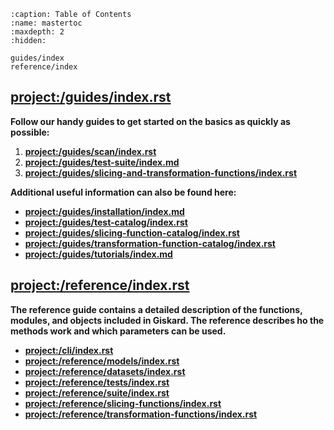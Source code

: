 ```{toctree}
:caption: Table of Contents
:name: mastertoc
:maxdepth: 2
:hidden:

guides/index
reference/index
```

## <project:/guides/index.rst>

**Follow our handy guides to get started on the basics as quickly as possible:**
1. **<project:/guides/scan/index.rst>**
2. **<project:/guides/test-suite/index.md>**
3. **<project:/guides/slicing-and-transformation-functions/index.rst>**

**Additional useful information can also be found here:**

- **<project:/guides/installation/index.md>**
- **<project:/guides/test-catalog/index.rst>**
- **<project:/guides/slicing-function-catalog/index.rst>**
- **<project:/guides/transformation-function-catalog/index.rst>**
- **<project:/guides/tutorials/index.md>**

## <project:/reference/index.rst>

**The reference guide contains a detailed description of the functions, modules, and objects included in Giskard.
The reference describes ho the methods work and which parameters can be used.**

- **<project:/cli/index.rst>**
- **<project:/reference/models/index.rst>**
- **<project:/reference/datasets/index.rst>**
- **<project:/reference/tests/index.rst>**
- **<project:/reference/suite/index.rst>**
- **<project:/reference/slicing-functions/index.rst>**
- **<project:/reference/transformation-functions/index.rst>**
